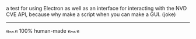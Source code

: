 a test for using Electron as well as an interface for interacting with the NVD CVE API, because why make a script when you can make a GUI. (joke)

---

ฅᨐฅ 100% human-made ฅᨐฅ
